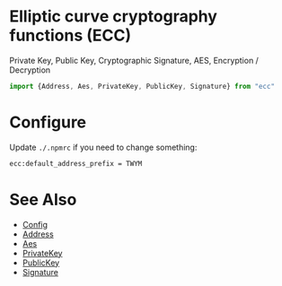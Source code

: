 # Elliptic curve cryptography functions (ECC)
Private Key, Public Key, Cryptographic Signature, AES, Encryption / Decryption

```js
import {Address, Aes, PrivateKey, PublicKey, Signature} from "ecc"
```

# Configure
Update `./.npmrc` if you need to change something:
```bash
ecc:default_address_prefix = TWYM
```

# See Also
* [Config](./config/index.js)
* [Address](./files/address.js)
* [Aes](./files/aes.js)
* [PrivateKey](./files/key_private.js)
* [PublicKey](./files/key_public.js)
* [Signature](./files/signature.js)

